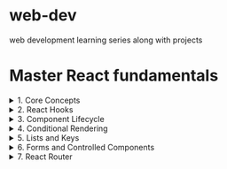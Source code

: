 # web-dev
web development learning series along with projects

# Master React fundamentals
<details>
<summary>1. Core Concepts</summary>
    
  ### What is React?
  
  - Understand React as a JavaScript library for building user interfaces.
  
  - Learn about its declarative and component-based nature.
  
  ### JSX (JavaScript XML)
  
  -  Learn how JSX allows you to write HTML-like syntax in JavaScript.
  
  -  Understand how JSX gets transpiled to React.createElement calls.
  
  ### Components
  
  > Components are the building blocks of a React application. They let you split the UI into independent, reusable pieces.

-  Functional Components: Learn how to create and use functional components.
    - > Functional components are JavaScript functions that return JSX. They are simple and preferred in modern React development.
      - ```
        function Greeting() {
          return <h1>Hello, React!</h1>;
        }
        ```
  -  Class Components: Understand the basics of class components (though functional components are now preferred).
  
  Component Composition: Learn how to compose components to build complex UIs.
  
  ### Props (Properties)
  
  -  Understand how to pass data to components using props.
  
  -  Learn about prop types and default values.
  
  ### State
  
  -  Learn how to manage component-specific data using state.
  
  -  Understand the difference between props and state.
  
  -  Use the useState hook for state management in functional components.
  
  ### Events and Handling
  
  -  Learn how to handle user events (e.g., clicks, input changes) in React.
  
  -  Understand synthetic events in React.

  </details>

<details>
<summary>2. React Hooks</summary>
  
  ### Introduction to Hooks
  
  -  Learn why hooks were introduced and how they simplify state and lifecycle management in functional components.
  
   ### Common Hooks
  
-  **`useState`**: Manage state in functional components.
    
    - useState is a react hook, which create an `state variable`. Which helps us to track state in components & updates the use interface when state changes.
  
  -  **`useEffect`**: Handle side effects (e.g., API calls, subscriptions) in functional components.
  
  -  **`useContext`**: Access context values without prop drilling.
  
   ### Custom Hooks
  
  -  Learn how to create reusable custom hooks for shared logic.

</details>

<details>
<summary>3. Component Lifecycle</summary>
  
  ### Lifecycle Methods (Class Components)
  
  - Understand lifecycle methods like componentDidMount, componentDidUpdate, and componentWillUnmount.
  
  ### Lifecycle in Functional Components
  
  - Learn how useEffect replaces lifecycle methods in functional components.
</details>

<details>
<summary>4. Conditional Rendering</summary>
  
  - Learn how to conditionally render components or elements based on state or props.

</details>
    
<details>
<summary>5. Lists and Keys</summary>
  
  - Learn how to render lists of data using the map() function.
  
  - Understand the importance of keys for efficient list rendering.

</details>
    
<details>
<summary>6. Forms and Controlled Components</summary>
  
  - Learn how to handle form inputs in React.
  
  - Understand the concept of controlled components (where React manages the form state).

</details>
    
<details>
<summary>7. React Router</summary>

  - Learn how to handle client-side routing using react-router-dom.
  
  - Understand concepts like Route, Link, useNavigate, and useParams.
  
  8. State Management
  Lifting State Up
  
  Learn how to share state between components by lifting it up to a common ancestor.
  
  Context API
  
  Understand how to use the Context API to avoid prop drilling.
  
  Third-Party State Management
  
  Explore libraries like Redux, Zustand, or Recoil for global state management (optional for fundamentals).
  
  9. Styling in React
  Learn different ways to style React components:
  
  Inline styles.
  
  CSS classes.
  
  CSS Modules.
  
  Styled-components or Emotion (CSS-in-JS).
  
  10. Error Boundaries
  Learn how to catch errors in components using error boundaries.
  
  11. React Developer Tools
  Install and use the React Developer Tools browser extension for debugging.
  
  12. Best Practices
  Learn about component reusability and separation of concerns.
  
  Understand the importance of immutability in state updates.
  
  Follow naming conventions and folder structures.
  
  13. Testing
  Learn how to test React components using tools like:
  
  Jest (for unit testing).
  
  React Testing Library (for component testing).
  
  14. Build and Deploy
  Learn how to create a production build using tools like Create React App or Vite.
  
  Deploy your React app to platforms like Netlify, Vercel, or GitHub Pages.
  
  15. Advanced Topics (Optional for Fundamentals)
  Performance Optimization
  
  Learn about React.memo, useMemo, and useCallback.
  
  Code Splitting
  
  Understand how to lazy-load components using React.lazy and Suspense.
  
  Server-Side Rendering (SSR) and Static Site Generation (SSG)
  
  Explore frameworks like Next.js for SSR and SSG.
  
  Resources to Learn React Fundamentals
  Official React Docs: https://react.dev/
  
  FreeCodeCamp React Course: https://www.freecodecamp.org/
  
  Scrimba React Tutorial: https://scrimba.com/learn/learnreact
  
  YouTube Channels: Traversy Media, Academind, The Net Ninja.
  
  By mastering these fundamentals, you'll have a strong foundation to build React applications and explore more advanced topics.
</details>
